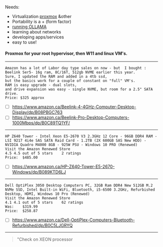 Needs:
- Virtualization [proxmox](https://www.proxmox.com/en/) &other 
- Portability is a + (form factor)
- [running OLLAMA](https://hostkey.com/documentation/technical/gpu/ollama/#introduction-to-ollama)
- learning about networks
- developing apps/services
- easy to use!

#### Proxmox for your root hypervisor, then W11 and linux VM's.
___

```
Amazon has a lot of Labor day type sales on now - but  I bought :
Beelink Ser5- 16g ram, 8C/16T, 512gb NVME earlier this year.
Sure, I updated the RAM and added in a 4tb ssd,
but the basics work for a couple of constant on "full" VM's.
RAM is easy upgrade - dual slots,
and drive expansion was easy - single NVME, but room for a 2.5" SATA drive.
Price: $325 approx 

```

- [ ] https://www.amazon.ca/Beelink-4-4GHz-Computer-Desktop-Display/dp/B08PBGC763
- [ ] https://www.amazon.ca/Beelink-Pro-Desktop-Computers-1000Mbps/dp/B0C89TQ1YF/
______

```
HP Z640 Tower - Intel Xeon E5-2670 V3 2.3GHz 12 Core - 96GB DDR4 RAM - LSI 9217 4i4e SAS SATA Raid Card - 1.2TB (2X 600GB SAS New HDD) - NVIDIA Quadro M4000 8GB - 925W PSU - Windows 10 PRO (Renewed)
Visit the Amazon Renewed Store
4.5 4.5 out of 5 stars    2 ratings
Price:	$485.00
```
- [ ] https://www.amazon.ca/HP-Z640-Tower-E5-2670-Windows/dp/B089KTD6LJ
____


```
Dell OptiPlex 3050 Desktop Computers PC, 32GB Ram DDR4 New 512GB M.2 NVMe SSD, Intel Built-in WiFi, Bluetooth, i5-6500 3.2GHz, Refurbished Desktop, HDMI, Windows 10 Pro (Renewed)
Visit the Amazon Renewed Store
4.1 4.1 out of 5 stars    62 ratings
Was:	$319.99
Price:	$258.87
```
- [ ] https://www.amazon.ca/Dell-OptiPlex-Computers-Bluetooth-Refurbished/dp/B0C5LJGRYQ

____

> "Check on XEON processor
